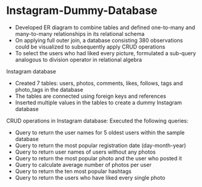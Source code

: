 # Instagram-Dummy-Database
- Developed ER diagram to combine tables and defined one-to-many and many-to-many relationships in its     relational schema
- On applying full outer join, a database consisting 380 observations could be visualized to               subsequently apply CRUD operations
- To select the users who had liked every picture, formulated a sub-query analogous to division operator   in relational algebra

Instagram database

- Created 7 tables: users, photos, comments, likes, follows, tags and photo_tags in the database
- The tables are connected using foreign keys and references
- Inserted multiple values in the tables to create a dummy Instagram database

CRUD operations in Instagram database: Executed the following queries:

- Query to return the user names for 5 oldest users within the sample database
- Query to return the most popular registration date (day-month-year)
- Query to return user names of users without any photos
- Query to return the most popular photo and the user who posted it
- Query to calculate average number of photos per user
- Query to return the ten most popular hashtags
- Query to return the users who have liked every single photo
